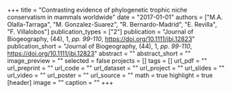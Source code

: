 +++
title = "Contrasting evidence of phylogenetic trophic niche conservatism in mammals worldwide"
date = "2017-01-01"
authors = ["M.A. Olalla-Tarraga", "M. Gonzalez-Suarez", "R. Bernardo-Madrid", "E. Revilla", "F. Villalobos"]
publication_types = ["2"]
publication = "Journal of Biogeography, (44), 1, _pp. 99-110_, https://doi.org/10.1111/jbi.12823"
publication_short = "Journal of Biogeography, (44), 1, _pp. 99-110_, https://doi.org/10.1111/jbi.12823"
abstract = ""
abstract_short = ""
image_preview = ""
selected = false
projects = []
tags = []
url_pdf = ""
url_preprint = ""
url_code = ""
url_dataset = ""
url_project = ""
url_slides = ""
url_video = ""
url_poster = ""
url_source = ""
math = true
highlight = true
[header]
image = ""
caption = ""
+++
